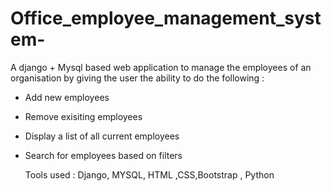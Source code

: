 # Office_employee_management_system-
A django + Mysql  based web application to manage the employees of an organisation by giving the user the ability to do the following :
- Add new employees
- Remove exisiting employees
- Display a list of all current employees
- Search for employees based on filters

  Tools used : Django, MYSQL, HTML ,CSS,Bootstrap , Python
